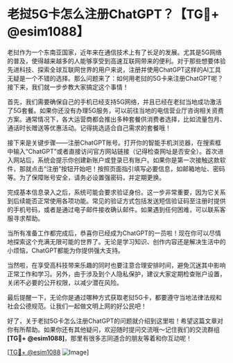 # 老挝5G卡怎么注册ChatGPT？【TG💪+ @esim1088】

老挝作为一个东南亚国家，近年来在通信技术上有了长足的发展。尤其是5G网络的普及，使得越来越多的人能够享受到高速互联网带来的便利。对于那些想要体验先进科技、探索全球互联网世界的用户来说，注册并使用ChatGPT这样的AI工具无疑是一个不错的选择。那么问题来了：如何用老挝的5G卡来注册ChatGPT呢？接下来，我们就一步步教大家搞定这个事情！

首先，我们需要确保自己的手机已经支持5G网络，并且已经在老挝当地成功激活了5G套餐。如果你还没有办理5G服务，可以前往当地的电信营业厅咨询相关资费方案。通常情况下，各大运营商都会推出多种套餐供消费者选择，比如流量包月、通话时长赠送等优惠活动。记得挑选适合自己需求的套餐哦！

接下来是关键步骤——注册ChatGPT账号。打开你的智能手机浏览器，在搜索框中输入“ChatGPT”或者直接访问官方网站链接（记得检查网址是否安全）。首次进入网站后，系统会提示你创建新账户或登录已有账户。如果你是第一次接触这款软件，那就点击“注册”按钮开始吧！按照页面指引填写必要信息，如邮箱地址、密码等。为了保障账号安全，请务必设置强密码，并定期更换。

完成基本信息录入之后，系统可能会要求验证身份。这一步非常重要，因为它关系到后续能否正常使用各项功能。常见的验证方式包括发送短信验证码至注册时提供的手机号码，或者是通过电子邮件接收确认邮件。如果遇到任何困难，可以联系客服寻求帮助。

当所有准备工作都完成后，恭喜你已经成为ChatGPT的一员啦！现在你可以尽情地探索这个充满无限可能的世界了。无论是学习知识、创作内容还是解决生活中的小烦恼，ChatGPT都能为你提供强大支持。

当然啦，在享受高科技带来乐趣的同时也要注意合理安排时间，避免沉迷其中影响正常工作和学习。另外，由于涉及到个人隐私保护，建议大家定期检查账户设置，关闭不必要的公开权限，以减少潜在风险。

最后提醒一下，无论你是通过哪种方式获取老挝5G卡，都要遵守当地法律法规和社会公德规范。让我们一起做文明上网的好公民吧！

好了，关于老挝5G卡怎么注册ChatGPT的问题就介绍到这里啦！希望这篇文章对你有所帮助。如果你还有其他疑问，欢迎随时提问交流哦～记住我们的交流群组 **[TG💪+ @esim1088]**，那里有很多志同道合的朋友等着和你互动呢！

[[TG💪+ @esim1088](https://t.me/s/esim1088) ![Image](https://i.postimg.cc/4NQfJmqS/Snipaste-2025-05-13-00-14-12.png)]
